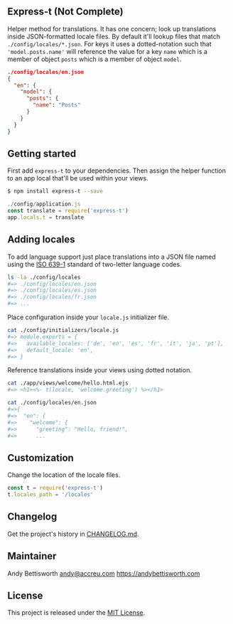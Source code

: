 ## Express-t (Not Complete)

Helper method for translations. It has one concern; look up translations
inside JSON-formatted locale files. By default it'll lookup files that match
`./config/locales/*.json`. For keys it uses a dotted-notation such that
`'model.posts.name'` will reference the value for a key `name` which is
a member of object `posts` which is a member of object `model`.

```json
./config/locales/en.json
{
  "en": {
    "model": {
      "posts": {
        "name": "Posts"
      }
    }
  }
}
```

## Getting started

First add `express-t` to your dependencies. Then assign the helper function
to an app local that'll be used within your views.

```bash
$ npm install express-t --save
```

```javascript
./config/application.js
const translate = require('express-t')
app.locals.t = translate
```
## Adding locales

To add language support just place translations into a JSON file named using
the [ISO 639-1](https://en.wikipedia.org/wiki/List_of_ISO_639-1_codes) standard
of two-letter language codes.

```bash
ls -la ./config/locales
#=> ./config/locales/en.json
#=> ./config/locales/es.json
#=> ./config/locales/fr.json
#=> ...
```

Place configuration inside your `locale.js` initializer file.

```bash
cat ./config/initializers/locale.js
#=> module.exports = {
#=>   available_locales: ['de', 'en', 'es', 'fr', 'it', 'ja', 'pt'],
#=>   default_locale: 'en',
#=> }
```

Reference translations inside your views using dotted notation.

```bash
cat ./app/views/welcome/hello.html.ejs
#=> <h1><%- t(locale, 'welcome.greeting') %></h1>
```

```bash
cat ./config/locales/en.json
#=>{
#=>  "en": {
#=>    "welcome": {
#=>      "greeting": "Hello, friend!",
#=>      ...
```

## Customization

Change the location of the locale files.

```javascript
const t = require('express-t')
t.locales_path = '/locales'
```

## Changelog

Get the project's history in [CHANGELOG.md](CHANGELOG.md).

## Maintainer

Andy Bettisworth <andy@accreu.com> https://andybettisworth.com

## License

This project is released under the [MIT License](LICENSE.txt).
